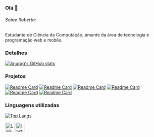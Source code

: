 ### Olá 👋

###### Sobre Roberto: 
Estudante de Ciência da Computação, amante da área de tecnologia e programação web e mobile.

### Detalhes

[![Anurag's GitHub stats](https://github-readme-stats.vercel.app/api?username=rbtzinn&show_icons=true&theme=dark)](https://github.com/anuraghazra/github-readme-stats)

### Projetos

[![Readme Card](https://github-readme-stats.vercel.app/api/pin/?username=rbtzinn&repo=sistema-de-gestao-de-tarefas&theme=dark)](https://github.com/rbtzinn/sistema-de-gestao-de-tarefas)
[![Readme Card](https://github-readme-stats.vercel.app/api/pin/?username=rbtzinn&repo=clone_disneyplus&theme=dark)](https://github.com/rbtzinn/clone_disneyplus)
[![Readme Card](https://github-readme-stats.vercel.app/api/pin/?username=rbtzinn&repo=ecommerce&theme=dark)](https://github.com/rbtzinn/ecommerce)
[![Readme Card](https://github-readme-stats.vercel.app/api/pin/?username=rbtzinn&repo=minhas-tarefas&theme=dark)](https://github.com/rbtzinn/minhas-tarefas)
[![Readme Card](https://github-readme-stats.vercel.app/api/pin/?username=rbtzinn&repo=portifolio&theme=dark)](https://github.com/rbtzinn/portifolio)
[![Readme Card](https://github-readme-stats.vercel.app/api/pin/?username=rbtzinn&repo=random_teams&theme=dark)](https://github.com/rbtzinn/random_teams)


### Linguagens utilizadas

[![Top Langs](https://github-readme-stats.vercel.app/api/top-langs/?username=rbtzinn&layout=compact)](https://github.com/anuraghazra/github-readme-stats)

[<img src='https://img.shields.io/badge/LinkedIn-0077B5?style=for-the-badge&logo=linkedin&logoColor=white' alt='Linkedin' height='30'>](https://www.linkedin.com/in/roberto-gabriel-ara%C3%BAjo-miranda/)
[<img src='https://img.shields.io/badge/Instagram-0077B5?style=for-the-badge&logo=linkedin&logoColor=white' alt='Instagram' height='30'>]([https://www.linkedin.com/in/roberto-gabriel-ara%C3%BAjo-miranda/](https://www.instagram.com/rgabriel.04/))
